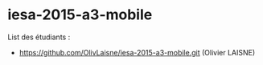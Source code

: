 # iesa-2015-a3-mobile

List des étudiants :

* https://github.com/OlivLaisne/iesa-2015-a3-mobile.git (Olivier LAISNE)
